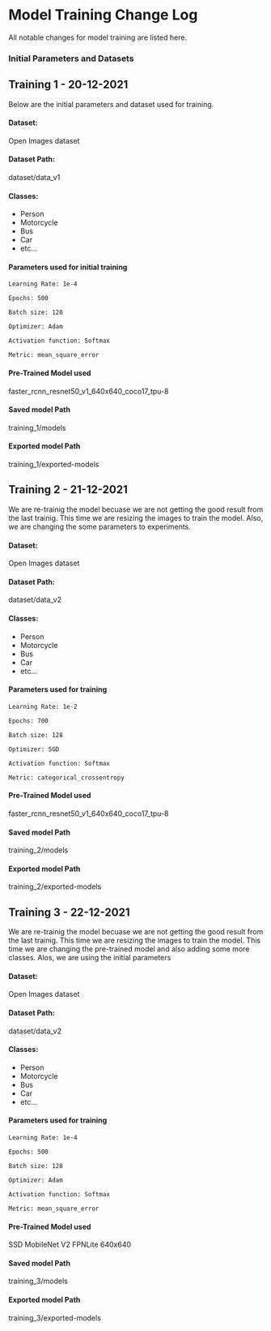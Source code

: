 # Model Training Change Log
All notable changes for model training are listed here.

### Initial Parameters and Datasets 

## Training 1 - 20-12-2021
Below are the initial parameters and dataset used for training.

#### Dataset: 
Open Images dataset

#### Dataset Path:
dataset/data_v1

#### Classes:
- Person
- Motorcycle 
- Bus
- Car
- etc...

#### Parameters used for initial training
`Learning Rate: 1e-4`

`Epochs: 500`

`Batch size: 128`

`Optimizer: Adam`

`Activation function: Softmax`

`Metric: mean_square_error`

#### Pre-Trained Model used
faster_rcnn_resnet50_v1_640x640_coco17_tpu-8

#### Saved model Path
training_1/models

#### Exported model Path
training_1/exported-models


## Training 2 - 21-12-2021
We are re-trainig the model becuase we are not getting the good result from the last trainig.
This time we are resizing the images to train the model.
Also, we are changing the some parameters to experiments.

#### Dataset: 
Open Images dataset

#### Dataset Path:
dataset/data_v2

#### Classes:
- Person
- Motorcycle 
- Bus
- Car
- etc...

#### Parameters used for training
`Learning Rate: 1e-2`

`Epochs: 700`

`Batch size: 128`

`Optimizer: SGD`

`Activation function: Softmax`

`Metric: categorical_crossentropy`

#### Pre-Trained Model used
faster_rcnn_resnet50_v1_640x640_coco17_tpu-8

#### Saved model Path
training_2/models

#### Exported model Path
training_2/exported-models


## Training 3 - 22-12-2021
We are re-trainig the model becuase we are not getting the good result from the last trainig.
This time we are resizing the images to train the model.
This time we are changing the pre-trained model and also adding some more classes.
Alos, we are using the initial parameters

#### Dataset: 
Open Images dataset

#### Dataset Path:
dataset/data_v2

#### Classes:
- Person
- Motorcycle 
- Bus
- Car
- etc...


#### Parameters used for training
`Learning Rate: 1e-4`

`Epochs: 500`

`Batch size: 128`

`Optimizer: Adam`

`Activation function: Softmax`

`Metric: mean_square_error`


#### Pre-Trained Model used
SSD MobileNet V2 FPNLite 640x640


#### Saved model Path
training_3/models

#### Exported model Path
training_3/exported-models




